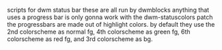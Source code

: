scripts for dwm status bar
these are all run by dwmblocks
anything that uses a progress bar is only gonna work with the dwm-statuscolors patch
the progressbars are made out of highlight colors. by default they use the 2nd colorscheme as normal fg, 4th colorscheme as green fg, 6th colorscheme as red fg, and 3rd colorscheme as bg.
